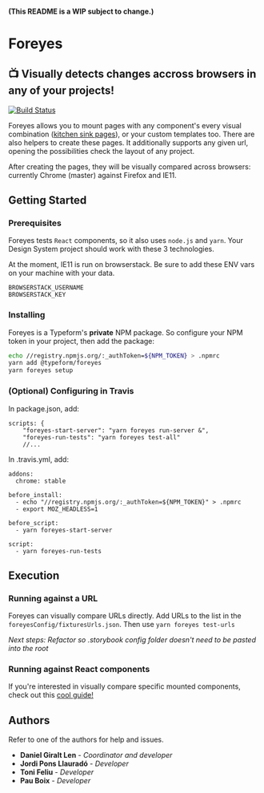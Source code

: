 #### (This README is a WIP subject to change.)

# Foreyes
## 📺 Visually detects changes accross browsers in any of your projects! 

[![Build Status](https://travis-ci.com/Typeform/kitt.svg?token=axsNaJqw6sjfoKFeCyDk&branch=master)](https://travis-ci.com/Typeform/Foreyes)


Foreyes allows you to mount pages with any component's every visual combination \([kitchen sink pages](https://medium.com/eightshapes-llc/component-qa-in-design-systems-b18cb4decb9c)), or your custom templates too. There are also helpers to create these pages. 
It additionally supports any given url, opening the possibilities check the layout of any project.

After creating the pages, they will be visually compared across browsers: currently Chrome (master) against Firefox and IE11.

## Getting Started

### Prerequisites

Foreyes tests `React` components, so it also uses `node.js` and `yarn`. Your Design System project should work with these 3 technologies.

At the moment, IE11 is run on browserstack. Be sure to add these ENV vars on your machine with your data.
```
BROWSERSTACK_USERNAME
BROWSERSTACK_KEY
```

### Installing

Foreyes is a Typeform's **private** NPM package. So configure your NPM token in your project, then add the package:

```bash
echo //registry.npmjs.org/:_authToken=${NPM_TOKEN} > .npmrc
yarn add @typeform/foreyes
yarn foreyes setup
```

### (Optional) Configuring in Travis

In package.json, add:
```
scripts: {
    "foreyes-start-server": "yarn foreyes run-server &",
    "foreyes-run-tests": "yarn foreyes test-all"
    //...
```

In .travis.yml, add:
```
addons:
  chrome: stable

before_install:
  - echo "//registry.npmjs.org/:_authToken=${NPM_TOKEN}" > .npmrc
  - export MOZ_HEADLESS=1

before_script:
  - yarn foreyes-start-server

script:
  - yarn foreyes-run-tests
```

## Execution
### Running against a URL

Foreyes can visually compare URLs directly. Add URLs to the list in the `foreyesConfig/fixturesUrls.json`. Then use `yarn foreyes test-urls`


*Next steps: Refactor so .storybook config folder doesn't need to be pasted into the root*

### Running against React components
If you're interested in visually compare specific mounted components, check out this [cool guide!](./react-components.md)

## Authors

Refer to one of the authors for help and issues.

* **Daniel Giralt Len** - *Coordinator and developer*
* **Jordi Pons Llauradó** - *Developer*
* **Toni Feliu** - *Developer*
* **Pau Boix** - *Developer*
